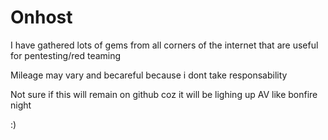# Onhost

I have gathered lots of gems from all corners of the internet that are useful for pentesting/red teaming 

Mileage may vary and becareful because i dont take responsability 

Not sure if this will remain on github coz it will be lighing up AV like bonfire night

:) 
